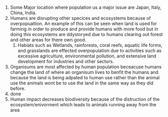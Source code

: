 

1. Some Major location where population us a major issue are Japan, Italy, China, India.
2. Humans are disrupting other specices and ecosystems because of overpopualtion. An example of this can be seen when land is used for farming in order to produce and provide humans with more food but in doing this ecosystems are ddystoryed due to humans clearing out forest and other areas for there own good.
	1.  Habiats such as Wetlands, rainforests, coral reefs, aquatic life forms, and grasslands are effected overpopulation due to activities such as excessive agriculture, environmental pollution, and extensive land development for industries and other sectors.
3. Organisums are most affected by human population beceacuse humans change the land of where an organisum lives to benfit the humans and because the land is being adpated to human use rather than the animal use the animals wont be to use the land in the same way as they did before.
4. done 
5. Human impact decreases biodiversity because of the distruction of the ecosystem/enivorment which leads to animals running away from the area 